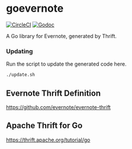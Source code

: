 # goevernote

[![CircleCI](https://circleci.com/gh/diffeo/goevernote.svg?style=svg)](https://circleci.com/gh/diffeo/goevernote)
[![Godoc](http://img.shields.io/badge/godoc-reference-5272B4.svg?style=flat-square)](https://godoc.org/github.com/diffeo/goevernote)

A Go library for Evernote, generated by Thrift.

### Updating

Run the script to update the generated code here.

```sh
./update.sh
```

## Evernote Thrift Definition
https://github.com/evernote/evernote-thrift

## Apache Thrift for Go
https://thrift.apache.org/tutorial/go

